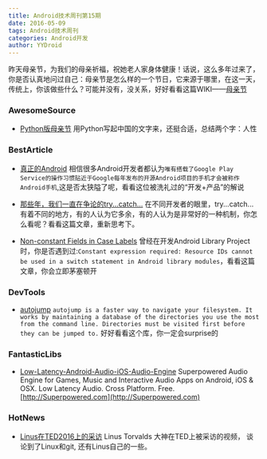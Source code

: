```yaml
---
title: Android技术周刊第15期
date: 2016-05-09
tags: Android技术周刊
categories: Android开发
author: YYDroid
---
```

昨天母亲节，为我们的母亲祈福，祝她老人家身体健康！话说，这么多年过来了，你是否认真地问过自己：母亲节是怎么样的一个节日，它来源于哪里，在这一天，传统上，你该做些什么？可能并没有，没关系，好好看看这篇WIKI——[母亲节](https://zh.wikipedia.org/wiki/%E6%AF%8D%E4%BA%B2%E8%8A%82)

<!-- more -->

### AwesomeSource

* [Python版母亲节](http://blog.onlinecache.cn/2016/05/08/Mother-s-Day/) 用Python写起中国的文字来，还挺合适，总结两个字：人性

### BestArticle

* [真正的Android](http://www.jianshu.com/p/ed55b04c8798) 相信很多Android开发者都认为``唯有搭载了Google Play Service的操作习惯贴近于Google每年发布的开源Android项目的手机才会被称作Android手机``,这是否太狭隘了呢，看看这位被洗礼过的“开发+产品”的解说

* [那些年，我们一直在争论的try...catch...](https://www.zhihu.com/question/29459586) 在不同开发者的眼里，try...catch...有着不同的地方，有的人认为它多余，有的人认为是非常好的一种机制，你怎么看呢？看看这篇文章，重新思考下。

* [Non-constant Fields in Case Labels](http://tools.android.com/tips/non-constant-fields) 曾经在开发Android Library Project时，你是否遇到过:``Constant expression required: Resource IDs cannot be used in a switch statement in Android library modules``，看看这篇文章，你会立即茅塞顿开

### DevTools
* [autojump](https://github.com/wting/autojump) ``autojump is a faster way to navigate your filesystem. It works by maintaining a database of the directories you use the most from the command line.
Directories must be visited first before they can be jumped to.`` 好好看看这个库，你一定会surprise的

### FantasticLibs
* [Low-Latency-Android-Audio-iOS-Audio-Engine](https://github.com/superpoweredSDK/Low-Latency-Android-Audio-iOS-Audio-Engine) Superpowered Audio Engine for Games, Music and Interactive Audio Apps on Android, iOS & OSX. Low Latency Audio. Cross Platform. Free. [http://Superpowered.com](http://Superpowered.com)

### HotNews
* [Linus在TED2016上的采访](http://v.youku.com/v_show/id_XMTUzNDAxMTg5Mg==.html) Linus Torvalds 大神在TED上被采访的视频， 谈论到了Linux和git, 还有Linus自己的一些。